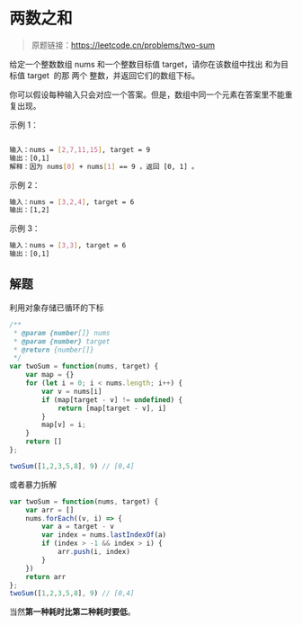 # 两数之和

> 原题链接：https://leetcode.cn/problems/two-sum

给定一个整数数组 nums 和一个整数目标值 target，请你在该数组中找出 和为目标值 target  的那 两个 整数，并返回它们的数组下标。

你可以假设每种输入只会对应一个答案。但是，数组中同一个元素在答案里不能重复出现。

示例 1：

```bash

输入：nums = [2,7,11,15], target = 9
输出：[0,1]
解释：因为 nums[0] + nums[1] == 9 ，返回 [0, 1] 。

```

示例 2：

```bash
输入：nums = [3,2,4], target = 6
输出：[1,2]

```

示例 3：

```bash
输入：nums = [3,3], target = 6
输出：[0,1]
```

## 解题

利用对象存储已循环的下标

```js
/**
 * @param {number[]} nums
 * @param {number} target
 * @return {number[]}
 */
var twoSum = function(nums, target) {
    var map = {}
    for (let i = 0; i < nums.length; i++) {
        var v = nums[i]
        if (map[target - v] != undefined) {
            return [map[target - v], i]
        }
        map[v] = i;
    }
    return []
};

twoSum([1,2,3,5,8], 9) // [0,4]
```

或者暴力拆解

```js
var twoSum = function(nums, target) {
    var arr = []
    nums.forEach((v, i) => {
        var a = target - v
        var index = nums.lastIndexOf(a)
        if (index > -1 && index > i) {
            arr.push(i, index)
        }
    })
    return arr
};
twoSum([1,2,3,5,8], 9) // [0,4]
```

当然**第一种耗时比第二种耗时要低**。
